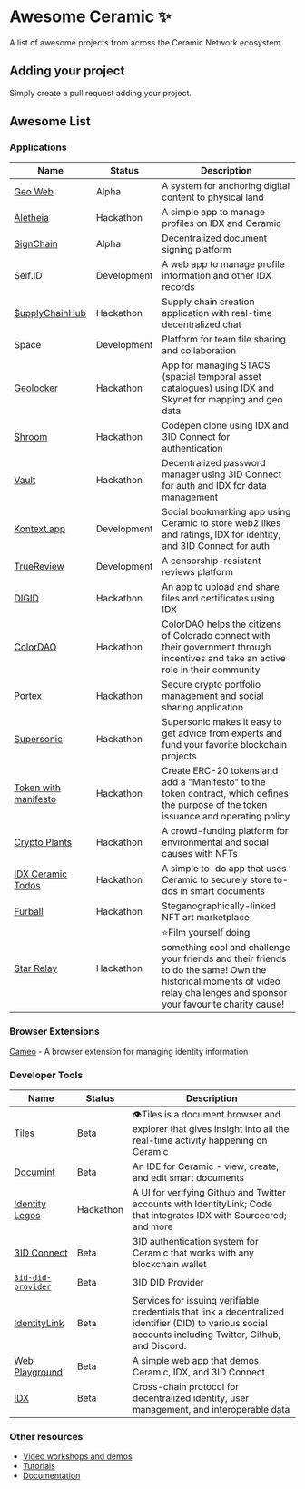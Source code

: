 # Awesome Ceramic ✨
A list of awesome projects from across the Ceramic Network ecosystem.

## Adding your project
Simply create a pull request adding your project.

## Awesome List

### Applications

| Name                                                                                                    | Status      | Description |
| ------------------------------------------------------------------------------------------------------- | ----------- | ----------- |
| [Geo Web](https://www.geoweb.network/)                                                                  | Alpha       | A system for anchoring digital content to physical land |
| [Aletheia](https://www.youtube.com/watch?v=lCnc9H-vKzI&list=PL6E2ILktM1Juc1p8rgZIvg7NmI2NOwN5Z&index=1) | Hackathon   | A simple app to manage profiles on IDX and Ceramic |
| [SignChain](https://signchain.xyz)                                                                      | Alpha       | Decentralized document signing platform |
| Self.ID                                                                                                 | Development | A web app to manage profile information and other IDX records |
| [$upplyChainHub](https://www.youtube.com/watch?v=NeOLXg60ikI&list=PL6E2ILktM1Juc1p8rgZIvg7NmI2NOwN5Z&index=4) | Hackathon | Supply chain creation application with real-time decentralized chat |
| Space                                                                                                   | Development | Platform for team file sharing and collaboration |
| [Geolocker](https://github.com/VaultLabs/SkyDB_Project)                                                 | Hackathon   | App for managing STACS (spacial temporal asset catalogues) using IDX and Skynet for mapping and geo data |
| [Shroom](https://siasky.net/_BkkdrbkM1Y0CLrI27zZF_xT_FH8R1kNcXqJrRq-bQVpQA/)                            | Hackathon   | Codepen clone using IDX and 3ID Connect for authentication |
| [Vault](https://github.com/sergejmueller/vault-ceramic)                                                 | Hackathon   | Decentralized password manager using 3ID Connect for auth and IDX for data management  |
| [Kontext.app](http://kontext.app/)                                                                      | Development | Social bookmarking app using Ceramic to store web2 likes and ratings, IDX for identity, and 3ID Connect for auth |
| [TrueReview](https://youtu.be/Sv7n6_-b93o)                                                              | Development | A censorship-resistant reviews platform |
| [DIGID](https://www.mydigid.site/)                                                                      | Hackathon   | An app to upload and share files and certificates using IDX |
| [ColorDAO](https://www.youtube.com/watch?v=dHiy4k47tm0)                                                 | Hackathon   | ColorDAO helps the citizens of Colorado connect with their government through incentives and take an active role in their community |
| [Portex](https://app.portex.xyz/)                                                                       | Hackathon   | Secure crypto portfolio management and social sharing application |
| [Supersonic](https://alpha.supersonic.page/)                                                            | Hackathon   | Supersonic makes it easy to get advice from experts and fund your favorite blockchain projects |
| [Token with manifesto](https://manifestos.crypto/)                                                      | Hackathon   | Create ERC-20 tokens and add a "Manifesto" to the token contract, which defines the purpose of the token issuance and operating policy |
| [Crypto Plants](https://superplants.crypto/)                                                            | Hackathon   | A crowd-funding platform for environmental and social causes with NFTs |
| [IDX Ceramic Todos](https://eth.iwahi.com/home)                                                         | Hackathon   | A simple to-do app that uses Ceramic to securely store to-dos in smart documents |
| [Furball](https://github.com/simondpalmer/furball_dapp)                                                 | Hackathon   | Steganographically-linked NFT art marketplace |
| [Star Relay](http://66.42.93.16/)                                                                       | Hackathon   | ⭐Film yourself doing something cool and challenge your friends and their friends to do the same! Own the historical moments of video relay challenges and sponsor your favourite charity cause! |


### Browser Extensions

[Cameo](https://www.youtube.com/watch?v=dQ4KovmxEZY&list=PL6E2ILktM1Juc1p8rgZIvg7NmI2NOwN5Z&index=3) - A browser extension for managing identity information 


### Developer Tools

| Name                                                                                                    | Status      | Description |
| ------------------------------------------------------------------------------------------------------- | ----------- | ----------- |
| [Tiles](https://ceramic.mechanaut.xyz/)                                                                 | Beta        | 👁Tiles is a document browser and explorer that gives insight into all the real-time activity happening on Ceramic |
| [Documint](https://documint.net/)                                                                       | Beta        | An IDE for Ceramic - view, create, and edit smart documents |
| [Identity Legos](https://github.com/All-in-on-IDX)                                                      | Hackathon   | A UI for verifying Github and Twitter accounts with IdentityLink; Code that integrates IDX with Sourcecred; and more |
| [3ID Connect](https://github.com/ceramicstudio/3id-connect)                                           | Beta        | 3ID authentication system for Ceramic that works with any blockchain wallet |
| [`3id-did-provider`](https://github.com/3box/identity-wallet-js)                                        | Beta        | 3ID DID Provider |
| [IdentityLink](https://github.com/ceramicstudio/identitylink-services)                                  | Beta        | Services for issuing verifiable credentials that link a decentralized identifier (DID) to various social accounts including Twitter, Github, and Discord. |
| [Web Playground](https://playground.ceramic.dev)                                                        | Beta        | A simple web app that demos Ceramic, IDX, and 3ID Connect |
| [IDX](https://idx.xyz)                                                                                  | Beta        | Cross-chain protocol for decentralized identity, user management, and interoperable data |


### Other resources 

- [Video workshops and demos](https://studio.youtube.com/channel/UCgCLq5dx7sX-yUrrEbtYqVw/playlists)
- [Tutorials](https://blog.ceramic.network/tag/tutorials)
- [Documentation](https://developers.ceramic.network/)
